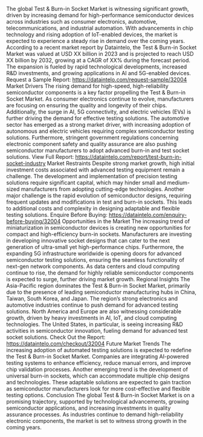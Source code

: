 The global Test & Burn-in Socket Market is witnessing significant growth, driven by increasing demand for high-performance semiconductor devices across industries such as consumer electronics, automotive, telecommunications, and industrial automation. With advancements in chip technology and rising adoption of IoT-enabled devices, the market is expected to experience a steady rise in demand over the coming years.
According to a recent market report by Dataintelo, the Test & Burn-in Socket Market was valued at USD XX billion in 2023 and is projected to reach USD XX billion by 2032, growing at a CAGR of XX% during the forecast period. The expansion is fueled by rapid technological developments, increased R&D investments, and growing applications in AI and 5G-enabled devices.
Request a Sample Report: https://dataintelo.com/request-sample/32004
Market Drivers
The rising demand for high-speed, high-reliability semiconductor components is a key factor propelling the Test & Burn-in Socket Market. As consumer electronics continue to evolve, manufacturers are focusing on ensuring the quality and longevity of their chips. Additionally, the surge in AI, 5G connectivity, and electric vehicles (EVs) is further driving the demand for effective testing solutions.
The automotive sector has emerged as a strong market driver, with increasing adoption of autonomous and electric vehicles requiring complex semiconductor testing solutions. Furthermore, stringent government regulations concerning electronic component safety and quality assurance are also pushing semiconductor manufacturers to adopt advanced burn-in and test socket solutions.
View Full Report: https://dataintelo.com/report/test-burn-in-socket-industry
Market Restraints
Despite strong market growth, high initial investment costs associated with advanced testing equipment remain a challenge. The development and implementation of precision testing solutions require significant capital, which may hinder small and medium-sized manufacturers from adopting cutting-edge technologies.
Another major challenge is the rapid evolution of semiconductor designs, requiring frequent updates and modifications in test and burn-in sockets. This leads to additional costs and complexity in designing adaptable and flexible testing solutions.
Enquire Before Buying: https://dataintelo.com/enquiry-before-buying/32004
Opportunities in the Market
The increasing trend of miniaturization in semiconductor devices is creating new opportunities for compact and high-efficiency burn-in sockets. Manufacturers are investing in developing innovative socket designs that can cater to the next generation of ultra-small yet high-performance chips.
Furthermore, the expanding 5G infrastructure worldwide is opening doors for advanced semiconductor testing solutions, ensuring the seamless functionality of next-gen network components. As data centers and cloud computing continue to rise, the demand for highly reliable semiconductor components is expected to surge, further driving market growth.
Regional Insights
The Asia-Pacific region dominates the Test & Burn-in Socket Market, primarily due to the presence of leading semiconductor manufacturing hubs in China, Taiwan, South Korea, and Japan. The region’s strong electronics and automotive industries continue to push demand for advanced testing solutions.
North America and Europe are also witnessing considerable growth, driven by heavy investments in AI, IoT, and cloud computing technologies. The United States, in particular, is seeing increasing R&D activities in semiconductor innovation, fueling demand for advanced test socket solutions.
Check Out the Report: https://dataintelo.com/checkout/32004
Future Market Trends
The increasing adoption of automated testing solutions is expected to redefine the Test & Burn-in Socket Market. Companies are integrating AI-powered testing systems to enhance efficiency, reduce manual errors, and improve chip validation processes.
Another emerging trend is the development of universal burn-in sockets, which can accommodate multiple chip designs and technologies. These adaptable solutions are expected to gain traction as semiconductor manufacturers look for more cost-effective and flexible testing options.
Conclusion
The global Test & Burn-in Socket Market is on a promising trajectory, supported by technological advancements, growing semiconductor applications, and increasing investments in quality assurance processes. As industries continue to demand high-reliability electronic components, the market is set to witness strong growth in the coming years.
